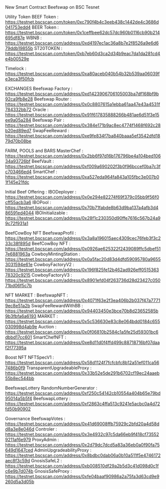 New Smart Contract Beefswap on BSC Tesnet


Utility Token
BEEF Token : https://testnet.bscscan.com/token/0xc790f4b4c3eeb438c1442de4c3686d041753edd4
BEER Token : https://testnet.bscscan.com/token/0x1ceffbee62dc57dc960b0116cb90b214695df87e
WBNB : https://testnet.bscscan.com/address/0xd4197ec1ac36a8b7e2f8526a9e6d679ddb19855b
ST20TOKEN : https://testnet.bscscan.com/token/0xb7eb60d3ca2d34b9eac7da1da281cd4e4b00529e

Timelock : https://testnet.bscscan.com/address/0xa80aceb040b54b32b539aa06039fe3eca3f50fcb


EXCHANGES
Beefswap Factory : https://testnet.bscscan.com/address/0xd1423906706105003ba7df168bf9b92ca9fb8e28
Beefswap Router : https://testnet.bscscan.com/address/0x0c8807615a1ebba61aa47e43a4531f784332bb72
Oracle : https://testnet.bscscan.com/address/0x91f617835888266b481ae6d51f3e15ee9a05a284
Beefswap Pair : https://testnet.bscscan.com/address/0x384e171b9ac8ec4774f1468f692c28b20ed89ed7
SwapFeeReward : https://testnet.bscscan.com/address/0xe9fe834f7ba840baaa5ef3542dfd1879d70b08be


FARM, POOLS and BARS
MasterChef : https://testnet.bscscan.com/address/0x2bb6f97d16b176796be4a104bed10634a93726bf
BeefVault : https://testnet.bscscan.com/address/0xf009a690202f3b0f96bccef0ba7c3fc703466ed4
SmartChef : https://testnet.bscscan.com/address/0xa527eda964fa843a105fbc3e007b01f145e21fdc



Initial Beef Offering :
IBODeployer : https://testnet.bscscan.com/address/0x0e294e82274f69f379c05bb9f56f0cff55acb3a6
IBOPool : https://testnet.bscscan.com/address/0x70b71fabde8b63d9ba137a4afb3d486591ed4044
IBOInitializable : https://testnet.bscscan.com/address/0x28f1c230350d90ffe7616c567b24a99c72f931a1


BeefCowBoy NFT 
BeefswapProfil : https://testnet.bscscan.com/address/0x3a8a196015aec4309cec76feb3f3c233c38f895d
BeefCowBoy NFT : https://testnet.bscscan.com/address/0x0926ae625322f2439089ffc5dbef517e6881963a
CowboyMintingStation : https://testnet.bscscan.com/address/0x0a5fac20d83d4dfd59095780a96553031594e61e
CowboyFactoryV2 : https://testnet.bscscan.com/address/0x196f825fe12b462ad926eff051536378320c9215
CowboyFactoryV3 : https://testnet.bscscan.com/address/0x8901efd04f263736d28d23427c05071bd06f5c7b


NFT MARKET :
BeefswapNFT : https://testnet.bscscan.com/address/0x4071f63e2f3ea406b2b037f47a77719ec8e51a2b
SwapFeeRewardWithBB : https://testnet.bscscan.com/address/0x94403450e3bce70b8d23652585b9b3fbfa6a6193
MARKET : https://testnet.bscscan.com/address/0x5c536630e83c8e064bdd0184c655030998d4ab9e
Auction : https://testnet.bscscan.com/address/0x0f06810b2584c1a5fe25d59301bc6dbbd17cc601
SmartChefNFT : https://testnet.bscscan.com/address/0xe8d11d0f4ffd499c88718716bf07daaf2f77395a



Boost NFT
NFTSpecV1 : https://testnet.bscscan.com/address/0x58d1124f7fcfcbfc8b12a51ef011ca567486b0f9
TransparentUpgradeableProxy : https://testnet.bscscan.com/address/0x33b52e5de291b6702cf19ec24aaeb55b8ec544bb


BeefswapLottery
RandomNumberGenerator :  https://testnet.bscscan.com/address/0xf250c54142cb10554a404b65e79bd95014a5b5f4
BeefswapLottery : https://testnet.bscscan.com/address/0xf2863c4ffa513c9241e5acbc0a4d72fd50b90902

Governance
BeefswapVotes : https://testnet.bscscan.com/address/0x41d69008ffb75929c2bfd20a4d58dd8a3e8e046d
Controler : https://testnet.bscscan.com/address/0x3e4932c97c5da66eb9f418cf735529211af6e979
ProxyAdmin : https://testnet.bscscan.com/address/0x2d79dc7dcd5a83a36eb0a0f90fa75649d1647ced
AdminUpgradeabilityProxy : https://testnet.bscscan.com/address/0x8bdbc0dab06a0b10a511f5e4746172aec8f3c59d
GnosisSafeL2 : https://testnet.bscscan.com/address/0xb008510df29a2b5d3c41d098d0c1fc6e9b7d074b
GnosisSafeProxy : https://testnet.bscscan.com/address/0xfe04baaf90986a2a75fa3d63cd9e9260d5a3d05b







